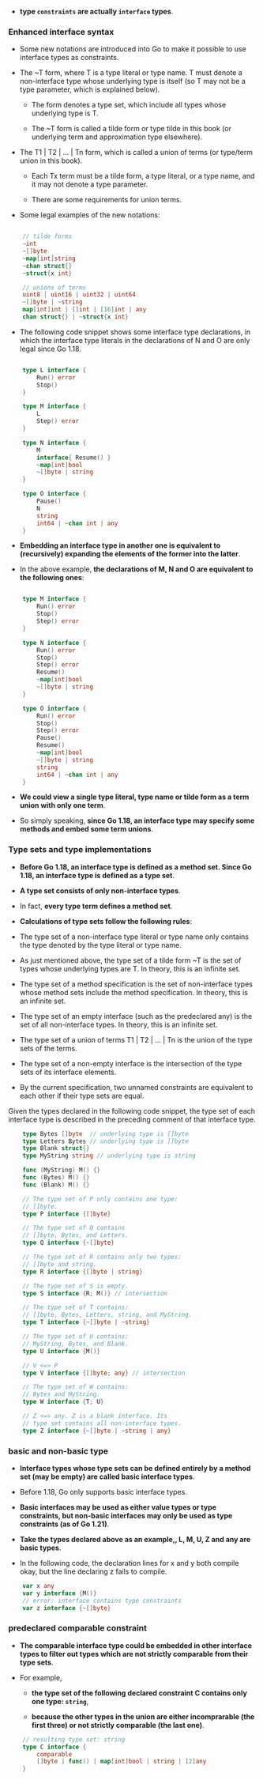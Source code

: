 - **type ```constraints``` are actually ```interface``` types**.
### Enhanced interface syntax

- Some new notations are introduced into Go to make it possible to use interface types as constraints.

- The ~T form, where T is a type literal or type name. T must denote a non-interface type whose underlying type is itself (so T may not be a type parameter, which is explained below). 
  
  - The form denotes a type set, which include all types whose underlying type is T. 
  
  - The ~T form is called a tilde form or type tilde in this book (or underlying term and approximation type elsewhere).

- The T1 | T2 | ... | Tn form, which is called a union of terms (or type/term union in this book). 
  
  - Each Tx term must be a tilde form, a type literal, or a type name, and it may not denote a type parameter. 
  
  - There are some requirements for union terms. 

- Some legal examples of the new notations:

```go

    // tilde forms
    ~int
    ~[]byte
    ~map[int]string
    ~chan struct{}
    ~struct{x int}

    // unions of terms
    uint8 | uint16 | uint32 | uint64
    ~[]byte | ~string
    map[int]int | []int | [16]int | any
    chan struct{} | ~struct{x int}

```

- The following code snippet shows some interface type declarations, in which the interface type literals in the declarations of N and O are only legal since Go 1.18.

```go

    type L interface {
        Run() error
        Stop()
    }

    type M interface {
        L
        Step() error
    }

    type N interface {
        M
        interface{ Resume() }
        ~map[int]bool
        ~[]byte | string
    }

    type O interface {
        Pause()
        N
        string
        int64 | ~chan int | any
    }
```

- **Embedding an interface type in another one is equivalent to (recursively) expanding the elements of the former into the latter**. 

- In the above example, **the declarations of M, N and O are equivalent to the following ones**:


```go

    type M interface {
        Run() error
        Stop()
        Step() error
    }

    type N interface {
        Run() error
        Stop()
        Step() error
        Resume()
        ~map[int]bool
        ~[]byte | string
    }

    type O interface {
        Run() error
        Stop()
        Step() error
        Pause()
        Resume()
        ~map[int]bool
        ~[]byte | string
        string
        int64 | ~chan int | any
    }
```

- **We could view a single type literal, type name or tilde form as a term union with only one term**. 

- So simply speaking, **since Go 1.18, an interface type may specify some methods and embed some term unions**.

### Type sets and type implementations

- **Before Go 1.18, an interface type is defined as a method set. Since Go 1.18, an interface type is defined as a type set**. 

- **A type set consists of only non-interface types**.

- In fact, **every type term defines a method set**. 

- **Calculations of type sets follow the following rules**:

- The type set of a non-interface type literal or type name only contains the type denoted by the type literal or type name.

- As just mentioned above, the type set of a tilde form ~T is the set of types whose underlying types are T. In theory, this is an infinite set.

- The type set of a method specification is the set of non-interface types whose method sets include the method specification. In theory, this is an infinite set.

- The type set of an empty interface (such as the predeclared any) is the set of all non-interface types. In theory, this is an infinite set.

- The type set of a union of terms T1 | T2 | ... | Tn is the union of the type sets of the terms.

- The type set of a non-empty interface is the intersection of the type sets of its interface elements.

- By the current specification, two unnamed constraints are equivalent to each other if their type sets are equal.

Given the types declared in the following code snippet, the type set of each interface type is described in the preceding comment of that interface type.

```go
    type Bytes []byte  // underlying type is []byte
    type Letters Bytes // underlying type is []byte
    type Blank struct{}
    type MyString string // underlying type is string

    func (MyString) M() {}
    func (Bytes) M() {}
    func (Blank) M() {}

    // The type set of P only contains one type:
    // []byte.
    type P interface {[]byte}

    // The type set of Q contains
    // []byte, Bytes, and Letters.
    type Q interface {~[]byte}

    // The type set of R contains only two types:
    // []byte and string.
    type R interface {[]byte | string}

    // The type set of S is empty.
    type S interface {R; M()} // intersection

    // The type set of T contains:
    // []byte, Bytes, Letters, string, and MyString.
    type T interface {~[]byte | ~string}

    // The type set of U contains:
    // MyString, Bytes, and Blank.
    type U interface {M()}

    // V <=> P
    type V interface {[]byte; any} // intersection

    // The type set of W contains:
    // Bytes and MyString.
    type W interface {T; U}

    // Z <=> any. Z is a blank interface. Its
    // type set contains all non-interface types.
    type Z interface {~[]byte | ~string | any}
```

### basic and non-basic type

- **Interface types whose type sets can be defined entirely by a method set (may be empty) are called basic interface types**. 

- Before 1.18, Go only supports basic interface types. 

- **Basic interfaces may be used as either value types or type constraints, but non-basic interfaces may only be used as type constraints (as of Go 1.21)**.

- **Take the types declared above as an example,, L, M, U, Z and any are basic types**.

- In the following code, the declaration lines for x and y both compile okay, but the line declaring z fails to compile.

```go
    var x any
    var y interface {M()}
    // error: interface contains type constraints
    var z interface {~[]byte}
```


### predeclared comparable constraint

- **The comparable interface type could be embedded in other interface types to filter out types which are not strictly comparable from their type sets**. 

- For example, 
  
  - **the type set of the following declared constraint C contains only one type: ```string```**, 
  
  - **because the other types in the union are either incomprarable (the first three) or not strictly comparable (the last one)**.


```go
    // resulting type set: string
    type C interface {
        comparable
        []byte | func() | map[int]bool | string | [2]any
    }
```